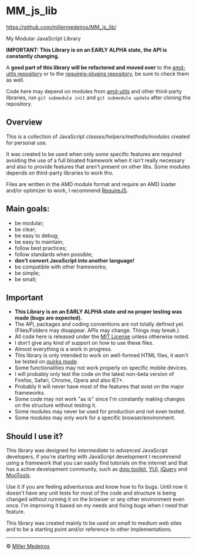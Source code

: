# MM_js_lib #

https://github.com/millermedeiros/MM_js_lib/

My Modular JavaScript Library

**IMPORTANT: This Library is on an EARLY ALPHA state, the API is constantly changing.**

A **good part of this library will be refactored and moved over** to the
[amd-utils repository](https://github.com/millermedeiros/amd-utils/) or to the
[requirejs-plugins repository](https://github.com/millermedeiros/requirejs-plugins),
be sure to check them as well.

Code here may depend on modules from
[amd-utils](https://github.com/millermedeiros/amd-utils/) and other third-party
libraries, run `git submodule init` and `git submodule update` after cloning
the repository.



## Overview ##

This is a collection of JavaScript *classes/helpers/methods/modules* created
for personal use.

It was created to be used when only some specific features are required
avoiding the use of a full bloated framework when it isn't really necessary and
also to provide features that aren't present on other libs. Some modules
depends on third-party libraries to work tho.

Files are written in the AMD module format and require an AMD loader and/or
optimizer to work, I recommend [RequireJS](http://requirejs.org/).


## Main goals: ##

 - be modular;
 - be clear;
 - be easy to debug;
 - be easy to maintain;
 - follow best practices;
 - follow standards when possible;
 - **don't convert JavaScript into another language!**
 - be compatible with other frameworks;
 - be simple;
 - be small;


## Important ##

 - **This Library is on an EARLY ALPHA state and no proper testing was made
   (bugs are expected).**
 - The API, packages and coding conventions are not totally defined yet.
   (Files/Folders may disappear. APIs may change. Things may break.)
 - All code here is released under the [MIT License](http://www.opensource.org/licenses/mit-license.php)
   unless otherwise noted.
 - I don't give any kind of support on how to use these files.
 - Almost everything is a work in progress.
 - This library is only intended to work on well-formed HTML files, it won't be
   tested on [quirks mode](http://www.quirksmode.org/css/quirksmode.html).
 - Some functionalities may not work properly on specific mobile devices.
 - I will probably only test the code on the latest non-beta version of
   Firefox, Safari, Chrome, Opera and also IE7+.
 - Probably It will never have most of the features that exist on the major
   frameworks.
 - Some code may not work "as is" since I'm constantly making changes on the
   structure without testing it.
 - Some modules may never be used for production and not even tested.
 - Some modules may only work for a specific browser/environment.


## Should I use it? ##

This library was designed for *intermediate* to *advanced* JavaScript
developers, if you're starting with JavaScript development I recommend using
a framework that you can easily find tutorials on the internet and that has
a active development community, such as [dojo toolkit](http://www.dojotoolkit.org/),
[YUI](http://developer.yahoo.com/yui/),
[jQuery](http://jquery.com) and [MooTools](http://mootools.net).

Use it if you are feeling adventurous and know how to fix bugs. Until now it
doesn't have any unit tests for most of the code and structure is being changed
without running it on the browser or any other environment even once. I'm
improving it based on my needs and fixing bugs when I need that feature.

This library was created mainly to be used on small to medium web sites and to
be a starting point and/or reference to other implementations.


----

&copy; [Miller Medeiros](http://www.millermedeiros.com)
